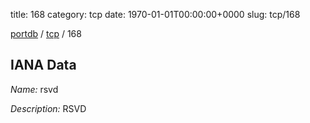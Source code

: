 title: 168
category: tcp
date: 1970-01-01T00:00:00+0000
slug: tcp/168

[portdb](/) / [tcp](/category/tcp.html) / 168


## IANA Data

_Name:_ rsvd

_Description:_ RSVD

